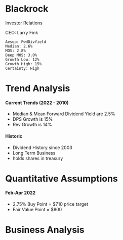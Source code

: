 # Blackrock
[Investor Relations](https://ir.blackrock.com/home/default.aspx)

CEO: Larry Fink

```
Aesop: FwdDivYield
Median: 2.6%
MOS: 2.8%
Deep MOS: 3.0%
Growth Low: 12%
Growth High: 15%
Certainty: High
```


# Trend Analysis
#### Current Trends (2022 - 2010)
- Median & Mean Forward Dividend Yield are 2.5%
- DPS Growth is 15%
- Rev Growth is 14%

#### Historic 
- Dividend History since 2003
- Long Term Business
- holds shares in treasury


# Quantitative Assumptions 
#### Feb-Apr 2022
- 2.75% Buy Point = $710 price target 
- Fair Value Point = $800


# Business Analysis
